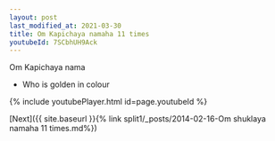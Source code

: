 ```yaml
---
layout: post
last_modified_at: 2021-03-30
title: Om Kapichaya namaha 11 times
youtubeId: 7SCbhUH9Ack
---
```

 
 
Om Kapichaya nama 
 
 -  Who is golden in colour 
 
  
 
  
 
 
 
 
 
 


{% include youtubePlayer.html id=page.youtubeId %}
 
[Next]({{ site.baseurl }}{% link  split1/_posts/2014-02-16-Om shuklaya namaha 11 times.md%})
 
